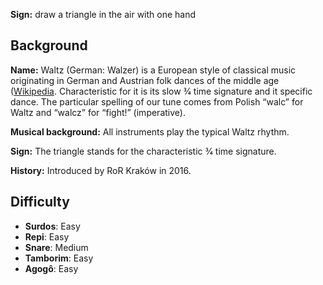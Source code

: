**Sign:** draw a triangle in the air with one hand

## Background

**Name:** Waltz (German: Walzer) is a European style of classical music originating in German and Austrian folk dances of the middle age ([Wikipedia](https://en.wikipedia.org/wiki/Waltz_(music)). Characteristic for it is its slow 3⁄4 time signature and it specific dance. The particular spelling of our tune comes from Polish “walc” for Waltz and “walcz” for “fight!” (imperative).

**Musical background:** All instruments play the typical Waltz rhythm.

**Sign:** The triangle stands for the characteristic 3⁄4 time signature.

**History:** Introduced by RoR Kraków in 2016.

## Difficulty

* **Surdos**: Easy
* **Repi**: Easy
* **Snare**: Medium
* **Tamborim**: Easy
* **Agogô**: Easy